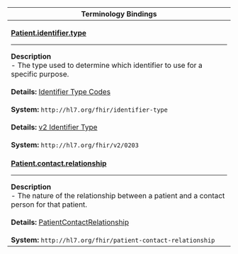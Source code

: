 |Terminology Bindings|
|---|
|<p>**[Patient.identifier.type](https://hl7.org/fhir/dstu2/datatypes-definitions.html#Identifier.type)**<hr>**Description**<br>- The type used to determine which identifier to use for a specific purpose.<br><br>**Details:** [Identifier Type Codes](https://hl7.org/fhir/DSTU2/valueset-identifier-type.html)<br><br>**System:** `http://hl7.org/fhir/identifier-type`<br><br>**Details:** [v2 Identifier Type](https://hl7.org/fhir/DSTU2/v2/0203/index.html)<br><br>**System:** `http://hl7.org/fhir/v2/0203`|
|<p>**[Patient.contact.relationship](https://hl7.org/fhir/DSTU2/patient-definitions.html#Patient.contact.relationship)**<hr>**Description**<br>- The nature of the relationship between a patient and a contact person for that patient.<br><br>**Details:** [PatientContactRelationship](https://hl7.org/fhir/DSTU2/valueset-patient-contact-relationship.html)<br><br>**System:** `http://hl7.org/fhir/patient-contact-relationship`|